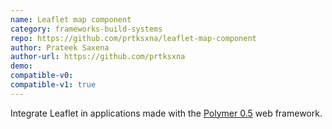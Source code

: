 ```yaml
---
name: Leaflet map component
category: frameworks-build-systems
repo: https://github.com/prtksxna/leaflet-map-component
author: Prateek Saxena
author-url: https://github.com/prtksxna
demo: 
compatible-v0:
compatible-v1: true
---
```


Integrate Leaflet in applications made with the <a href="https://www.polymer-project.org/0.5/">Polymer 0.5</a> web framework.
